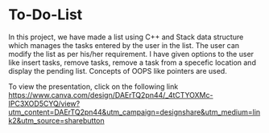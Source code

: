 # To-Do-List
In this project, we have made a list using C++ and Stack data structure which manages the tasks entered by the user in the list. The user can modify the list as per 
his/her requirement.
I have given options to the user like insert tasks, remove tasks, remove a task from a specefic location and display the pending list. Concepts of OOPS like pointers are
used.

To view the presentation, click on the following link
https://www.canva.com/design/DAErTQ2pn44/_4tCTYOXMc-IPC3XOD5CYQ/view?utm_content=DAErTQ2pn44&utm_campaign=designshare&utm_medium=link2&utm_source=sharebutton
